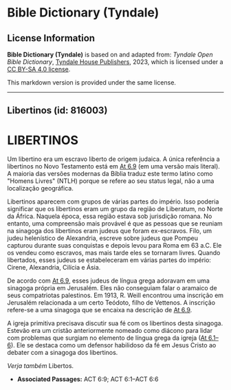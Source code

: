 # Bible Dictionary (Tyndale)

## License Information

**Bible Dictionary (Tyndale)** is based on and adapted from: _Tyndale Open Bible Dictionary_, [Tyndale House Publishers](https://tyndaleopenresources.com/), 2023, which is licensed under a [CC BY-SA 4.0 license](https://creativecommons.org/licenses/by-sa/4.0/legalcode.en).

This markdown version is provided under the same license.



--------------------------------

## Libertinos (id: 816003)

LIBERTINOS
==========

Um libertino era um escravo liberto de origem judaica. A única referência a libertinos no Novo Testamento está em [At 6\.9](https://ref.ly/Acts6:9) (em uma versão mais literal). A maioria das versões modernas da Bíblia traduz este termo latino como "Homens Livres" (NTLH) porque se refere ao seu status legal, não a uma localização geográfica.

Libertinos aparecem com grupos de várias partes do império. Isso poderia significar que os libertinos eram um grupo da região de Liberatum, no Norte da África. Naquela época, essa região estava sob jurisdição romana. No entanto, uma compreensão mais provável é que as pessoas que se reuniam na sinagoga dos libertinos eram judeus que foram ex\-escravos. Filo, um judeu helenístico de Alexandria, escreve sobre judeus que Pompeu capturou durante suas conquistas e depois levou para Roma em 63 a.C. Ele os vendeu como escravos, mas mais tarde eles se tornaram livres. Quando libertados, esses judeus se estabeleceram em várias partes do império: Cirene, Alexandria, Cilícia e Ásia.

De acordo com [At 6\.9](https://ref.ly/Acts6:9), esses judeus de língua grega adoravam em uma sinagoga própria em Jerusalém. Eles não conseguiam falar o aramaico de seus compatriotas palestinos. Em 1913, R. Weill encontrou uma inscrição em Jerusalém relacionada a um certo Teódoto, filho de Vettenos. A inscrição refere\-se a uma sinagoga que se encaixa na descrição de [At 6\.9](https://ref.ly/Acts6:9).

A igreja primitiva precisava discutir sua fé com os libertinos desta sinagoga. Estevão era um cristão anteriormente nomeado como diácono para lidar com problemas que surgiam no elemento de língua grega da igreja ([At 6\.1–6](https://ref.ly/Acts6:1-Acts6:6)). Ele se destaca como um defensor habilidoso da fé em Jesus Cristo ao debater com a sinagoga dos libertinos.

*Verja também* Libertos.

* **Associated Passages:** ACT 6:9; ACT 6:1–ACT 6:6


